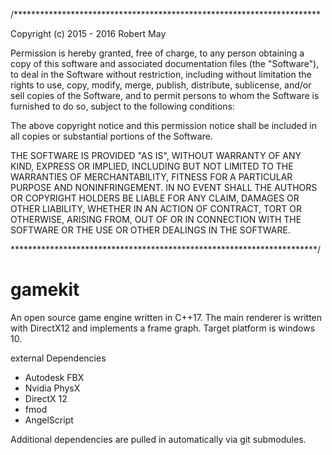 /**********************************************************************

Copyright (c) 2015 - 2016 Robert May

Permission is hereby granted, free of charge, to any person obtaining a
copy of this software and associated documentation files (the "Software"),
to deal in the Software without restriction, including without limitation
the rights to use, copy, modify, merge, publish, distribute, sublicense,
and/or sell copies of the Software, and to permit persons to whom the
Software is furnished to do so, subject to the following conditions:

The above copyright notice and this permission notice shall be included
in all copies or substantial portions of the Software.

THE SOFTWARE IS PROVIDED "AS IS", WITHOUT WARRANTY OF ANY KIND, EXPRESS
OR IMPLIED, INCLUDING BUT NOT LIMITED TO THE WARRANTIES OF
MERCHANTABILITY, FITNESS FOR A PARTICULAR PURPOSE AND NONINFRINGEMENT.
IN NO EVENT SHALL THE AUTHORS OR COPYRIGHT HOLDERS BE LIABLE FOR ANY
CLAIM, DAMAGES OR OTHER LIABILITY, WHETHER IN AN ACTION OF CONTRACT,
TORT OR OTHERWISE, ARISING FROM, OUT OF OR IN CONNECTION WITH THE
SOFTWARE OR THE USE OR OTHER DEALINGS IN THE SOFTWARE.

**********************************************************************/

# gamekit
An open source game engine written in C++17.  The main renderer is written with DirectX12 and implements a frame graph.  Target platform is windows 10.

external Dependencies
  * Autodesk FBX 
  * Nvidia PhysX
  * DirectX 12
  * fmod
  * AngelScript

Additional dependencies are pulled in automatically via git submodules.